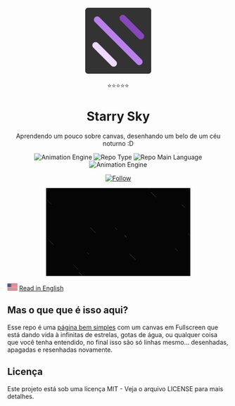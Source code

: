 <p align="center">
  <img src="./src/assets/images/starry.png" width="150" alt="Project Logo">
  <p align="center">⭐⭐⭐⭐⭐</p> 
  <h1 align="center">Starry Sky</h1>
  <p align="center">Aprendendo um pouco sobre canvas, desenhando um belo de um céu noturno :D</p>
  <p align="center">
    <img src="https://img.shields.io/badge/engine-canvas-informational" alt="Animation Engine" />
    <img src="https://img.shields.io/badge/type-experimental-orange" alt="Repo Type" />
    <img src="https://img.shields.io/badge/language-javascript-yellow" alt="Repo Main Language" />
    <img src="https://img.shields.io/badge/platform-web-success" alt="Animation Engine" />
  </p>
  <p align="center">
    <a href="https://twitter.com/lakscastro" target="_blank">
      <img src="https://img.shields.io/twitter/url?label=Follow%20%40LakCastro&logo=twitter&url=https%3A%2F%2Fwww.twitter.com%2Flakscastro%2F" alt="Follow" />
    </a>
  </p>
</p>

<p align="center">
  <img src="/src/assets/images/starry-gif.gif" alt="Demo Image" height="200" />
</p>

<p>
  <img src="./src/assets/images/en.png" alt="Portuguese" height="16">
  <a href="https://github.com/LaksCastro/starry-sky/blob/master/README.md">Read in English</a>
</p>

## Mas o que que é isso aqui?
Esse repo é uma [página bem simples](https://lakscastro.github.io/starry-sky) com um canvas em Fullscreen que está dando vida à infinitas de estrelas, gotas de água, ou qualquer coisa que você tenha entendido, no final isso são só linhas mesmo... desenhadas, apagadas e resenhadas novamente.

## Licença
Este projeto está sob uma licença MIT - Veja o arquivo LICENSE para mais detalhes.
